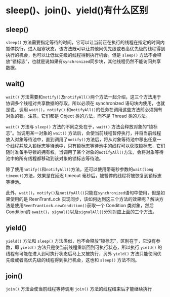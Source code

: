 # sleep()、join()、yield()有什么区别

## sleep()
```sleep()``` 方法需要指定等待的时间，它可以让当前正在执行的线程在指定的时间内暂停执行，进入阻塞状态，该方法既可以让其他同优先级或者高优先级的线程得到执行的机会，也可以让低优先级的线程得到执行机会。但是 ```sleep()``` 方法不会释放“锁标志”，也就是说如果有```synchronized```同步块，其他线程仍然不能访问共享数据。

## wait()
```wait()``` 方法需要和```notify()```及```notifyAll()```两个方法一起介绍，这三个方法用于协调多个线程对共享数据的存取，所以必须在 synchronized 语句块内使用，也就是说，调用 ```wait()```，```notify()``` 和```notifyAll()```的任务在调用这些方法前必须拥有对象的锁。注意，它们都是 Object 类的方法，而不是 Thread 类的方法。

```wait()``` 方法与 ```sleep()``` 方法的不同之处在于，```wait()``` 方法会释放对象的“锁标志”。当调用某一对象的 ```wait()``` 方法后，会使当前线程暂停执行，并将当前线程放入对象等待池中，直到调用了```notify()```方法后，将从对象等待池中移出任意一个线程并放入锁标志等待池中，只有锁标志等待池中的线程可以获取锁标志，它们随时准备争夺锁的拥有权。当调用了某个对象的```notifyAll()```方法，会将对象等待池中的所有线程都移动到该对象的锁标志等待池。

除了使用```notify()```和```notifyAll()```方法，还可以使用带毫秒参数的```wait(long timeout)```方法，效果是在延迟 timeout 毫秒后，被暂停的线程将被恢复到锁标志等待池。

此外，```wait()```，```notify()```及```notifyAll()```只能在```synchronized```语句中使用，但是如果使用的是 ReenTrantLock 实现同步，该如何达到这三个方法的效果呢？解决方法是使用```ReenTrantLock.newCondition()```获取一个 Condition 类对象，然后 Condition的 ```await()```，```signal()```以及```signalAll()```分别对应上面的三个方法。

## yield()
```yield()``` 方法和 ```sleep()``` 方法类似，也不会释放“锁标志”，区别在于，它没有参数，即 ```yield()``` 方法只是使当前线程重新回到可执行状态，所以执行 ```yield()``` 的线程有可能在进入到可执行状态后马上又被执行，另外 ```yield()``` 方法只能使同优先级或者高优先级的线程得到执行机会，这也和 ```sleep()``` 方法不同。

## join()
```join()``` 方法会使当前线程等待调用 ```join()``` 方法的线程结束后才能继续执行
